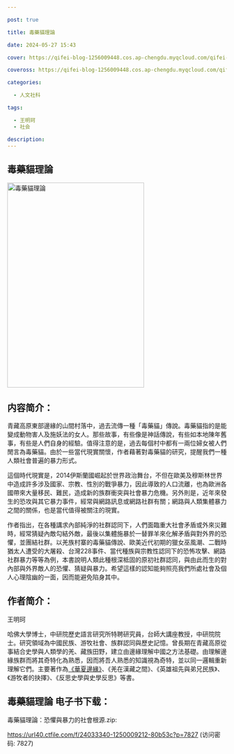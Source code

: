 ```yaml
---

post: true

title: 毒藥貓理論

date: 2024-05-27 15:43

cover: https://qifei-blog-1256009448.cos.ap-chengdu.myqcloud.com/qifei-blog/6606c0cc9f345e8d03852227.jpg

coveross: https://qifei-blog-1256009448.cos.ap-chengdu.myqcloud.com/qifei-blog/6606c0cc9f345e8d03852227.jpg

categories:

  - 人文社科

tags:

  - 王明珂
  - 社会

description:
---
```


## 毒藥貓理論
<img alt="毒藥貓理論 " class="aligncenter loading" data-was-processed="true" decoding="async" fetchpriority="high" height="471" src="https://qifei-blog-1256009448.cos.ap-chengdu.myqcloud.com/qifei-blog/6606c0cc9f345e8d03852227.jpg " style="cursor: zoom-in;" width="314"/>

## 内容简介：

青藏高原東部邊緣的山間村落中，過去流傳一種「毒藥貓」傳說。毒藥貓指的是能變成動物害人及施妖法的女人。那些故事，有些像是神話傳說，有些如本地陳年舊事，有些是人們自身的經驗。值得注意的是，過去每個村中都有一兩位婦女被人們閒言為毒藥貓。由於一些當代現實關懷，作者藉著對毒藥貓的研究，提醒我們一種人類社會普遍的暴力形式。

這個時代現實是，2014伊斯蘭國崛起於世界政治舞台，不但在歐美及穆斯林世界中造成許多涉及國家、宗教、性別的戰爭暴力，因此導致的人口流離，也為歐洲各國帶來大量移民、難民，造成新的族群衝突與社會暴力危機。另外則是，近年來發生的恐攻與其它暴力事件，經常與網路訊息或網路社群有關；網路與人類集體暴力之間的關係，也是當代值得被關注的現實。

作者指出，在各種講求內部純淨的社群認同下，人們面臨重大社會矛盾或外來災難時，經常猜疑內敵勾結外敵，最後以集體施暴於一替罪羊來化解矛盾與對外界的恐懼，並團結社群。以羌族村寨的毒藥貓傳說、歐美近代初期的獵女巫風潮、二戰時猶太人遭受的大屠殺、台灣228事件、當代種族與宗教性認同下的恐怖攻擊、網路社群暴力等等為例，本書說明人類此種根深柢固的原初社群認同，與由此而生的對內部與外界敵人的恐懼、猜疑與暴力。希望這樣的認知能夠照亮我們所處社會及個人心理陰幽的一面，因而能避免陷身其中。

## 作者简介：

王明珂

哈佛大學博士，中研院歷史語言研究所特聘研究員，台師大講座教授，中研院院士。研究領域為中國民族、游牧社會、族群認同與歷史記憶。曾長期在青藏高原從事結合史學與人類學的羌、藏族田野，建立由邊緣理解中國之方法基礎。由理解邊緣族群而將其奇特化為熟悉，因而將吾人熟悉的知識視為奇特，並以同一邏輯重新理解它們。主要著作為<a href="https://www.huibooks.com/9845.html">《華夏邊緣》</a>、《羌在漢藏之間》、《英雄祖先與弟兄民族》、《游牧者的抉擇》、《反思史學與史學反思》等書。

## 毒藥貓理論 电子书下载：



毒藥貓理論：恐懼與暴力的社會根源.zip: 

https://url40.ctfile.com/f/24033340-1250009212-80b53c?p=7827 (访问密码: 7827)
